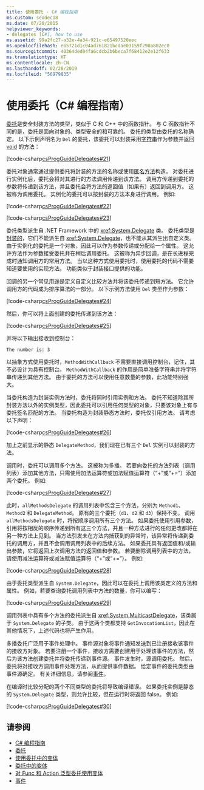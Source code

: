 ```yaml
---
title: 使用委托 - C# 编程指南
ms.custom: seodec18
ms.date: 07/20/2015
helpviewer_keywords:
- delegates [C#], how to use
ms.assetid: 99a2fc27-a32e-4a34-921c-e65497520eec
ms.openlocfilehash: eb5721d1c04ad761821bcdae03159f290a802ec0
ms.sourcegitcommit: 40364ded04fa6cdcb2b6beca7f68412e2e12f633
ms.translationtype: HT
ms.contentlocale: zh-CN
ms.lasthandoff: 02/28/2019
ms.locfileid: "56979835"
---
```

# <a name="using-delegates-c-programming-guide"></a>使用委托（C# 编程指南）
[委托](../../../csharp/language-reference/keywords/delegate.md)是安全封装方法的类型，类似于 C 和 C++ 中的函数指针。 与 C 函数指针不同的是，委托是面向对象的、类型安全的和可靠的。 委托的类型由委托的名称确定。 以下示例声明名为 `Del` 的委托，该委托可以封装采用[字符串](../../../csharp/language-reference/keywords/string.md)作为参数并返回 [void](../../../csharp/language-reference/keywords/void.md) 的方法：  
  
 [!code-csharp[csProgGuideDelegates#21](~/samples/snippets/csharp/VS_Snippets_VBCSharp/csProgGuideDelegates/CS/Delegates.cs#21)]  
  
 委托对象通常通过提供委托将封装的方法的名称或使用[匿名方法](../../../csharp/programming-guide/statements-expressions-operators/anonymous-methods.md)构造。 对委托进行实例化后，委托会将对其进行的方法调用传递到该方法。 调用方传递到委托的参数将传递到该方法，并且委托会将方法的返回值（如果有）返回到调用方。 这被称为调用委托。 实例化的委托可以按封装的方法本身进行调用。 例如:  
  
 [!code-csharp[csProgGuideDelegates#22](~/samples/snippets/csharp/VS_Snippets_VBCSharp/csProgGuideDelegates/CS/Delegates.cs#22)]  
  
 [!code-csharp[csProgGuideDelegates#23](~/samples/snippets/csharp/VS_Snippets_VBCSharp/csProgGuideDelegates/CS/Delegates.cs#23)]  
  
 委托类型派生自 .NET Framework 中的 <xref:System.Delegate> 类。 委托类型是[封装的](../../../csharp/language-reference/keywords/sealed.md)，它们不能派生自 <xref:System.Delegate>，也不能从其派生出自定义类。 由于实例化的委托是一个对象，因此可以作为参数传递或分配给一个属性。 这允许方法作为参数接受委托并在稍后调用委托。 这被称为异步回调，是在长进程完成时通知调用方的常用方法。 当以这种方式使用委托时，使用委托的代码不需要知道要使用的实现方法。 功能类似于封装接口提供的功能。  
  
 回调的另一个常见用途是定义自定义比较方法并将该委托传递到短方法。 它允许调用方的代码成为排序算法的一部分。 以下示例方法使用 `Del` 类型作为参数：  
  
 [!code-csharp[csProgGuideDelegates#24](~/samples/snippets/csharp/VS_Snippets_VBCSharp/csProgGuideDelegates/CS/Delegates.cs#24)]  
  
 然后，你可以将上面创建的委托传递到该方法：  
  
 [!code-csharp[csProgGuideDelegates#25](~/samples/snippets/csharp/VS_Snippets_VBCSharp/csProgGuideDelegates/CS/Delegates.cs#25)]  
  
 并将以下输出接收到控制台：  
  
 `The number is: 3`  
  
 以抽象方式使用委托时，`MethodWithCallback` 不需要直接调用控制台，记住，其不必设计为具有控制台。 `MethodWithCallback` 的作用是简单准备字符串并将字符串传递到其他方法。 由于委托的方法可以使用任意数量的参数，此功能特别强大。  
  
 当委托构造为封装实例方法时，委托将同时引用实例和方法。 委托不知道除其所封装方法以外的实例类型，因此委托可以引用任何类型的对象，只要该对象上有与委托签名匹配的方法。 当委托构造为封装静态方法时，委托仅引用方法。 请考虑以下声明：  
  
 [!code-csharp[csProgGuideDelegates#26](~/samples/snippets/csharp/VS_Snippets_VBCSharp/csProgGuideDelegates/CS/Delegates.cs#26)]  
  
 加上之前显示的静态 `DelegateMethod`，我们现在已有三个 `Del` 实例可以封装的方法。  
  
 调用时，委托可以调用多个方法。 这被称为多播。 若要向委托的方法列表（调用列表）添加其他方法，只需使用加法运算符或加法赋值运算符（“+”或“+=”）添加两个委托。 例如:  
  
 [!code-csharp[csProgGuideDelegates#27](~/samples/snippets/csharp/VS_Snippets_VBCSharp/csProgGuideDelegates/CS/Delegates.cs#27)]  
  
 此时，`allMethodsDelegate` 的调用列表中包含三个方法，分别为 `Method1`、`Method2` 和 `DelegateMethod`。 原有的三个委托（`d1`、`d2` 和 `d3`）保持不变。 调用 `allMethodsDelegate` 时，将按顺序调用所有三个方法。 如果委托使用引用参数，引用将按相反的顺序传递到所有这三个方法，并且一种方法进行的任何更改都将在另一种方法上见到。 当方法引发未在方法内捕获到的异常时，该异常将传递到委托的调用方，并且不会调用调用列表中的后续方法。 如果委托具有返回值和/或输出参数，它将返回上次调用方法的返回值和参数。 若要删除调用列表中的方法，请使用减法运算符或减法赋值运算符（“+”或“+=”）。 例如:  
  
 [!code-csharp[csProgGuideDelegates#28](~/samples/snippets/csharp/VS_Snippets_VBCSharp/csProgGuideDelegates/CS/Delegates.cs#28)]  
  
 由于委托类型派生自 `System.Delegate`，因此可以在委托上调用该类定义的方法和属性。 例如，若要查询委托调用列表中方法的数量，你可以编写：  
  
 [!code-csharp[csProgGuideDelegates#29](~/samples/snippets/csharp/VS_Snippets_VBCSharp/csProgGuideDelegates/CS/Delegates.cs#29)]  
  
 调用列表中具有多个方法的委托派生自 <xref:System.MulticastDelegate>，该类属于 `System.Delegate` 的子类。 由于这两个类都支持 `GetInvocationList`，因此在其他情况下，上述代码也将产生作用。  
  
 多播委托广泛用于事件处理中。 事件源对象将事件通知发送到已注册接收该事件的接收方对象。 若要注册一个事件，接收方需要创建用于处理该事件的方法，然后为该方法创建委托并将委托传递到事件源。 事件发生时，源调用委托。 然后，委托将对接收方调用事件处理方法，从而提供事件数据。 给定事件的委托类型由事件源确定。 有关详细信息，请参阅[事件](../../../csharp/programming-guide/events/index.md)。  
  
 在编译时比较分配的两个不同类型的委托将导致编译错误。 如果委托实例是静态的 `System.Delegate` 类型，则允许比较，但在运行时将返回 false。 例如:  
  
 [!code-csharp[csProgGuideDelegates#30](~/samples/snippets/csharp/VS_Snippets_VBCSharp/csProgGuideDelegates/CS/Delegates.cs#30)]  
  
## <a name="see-also"></a>请参阅

- [C# 编程指南](../../../csharp/programming-guide/index.md)
- [委托](../../../csharp/programming-guide/delegates/index.md)
- [使用委托中的变体](../../../csharp/programming-guide/concepts/covariance-contravariance/using-variance-in-delegates.md)
- [委托中的变体](../../../csharp/programming-guide/concepts/covariance-contravariance/variance-in-delegates.md)
- [对 Func 和 Action 泛型委托使用变体](../../../csharp/programming-guide/concepts/covariance-contravariance/using-variance-for-func-and-action-generic-delegates.md)
- [事件](../../../csharp/programming-guide/events/index.md)
